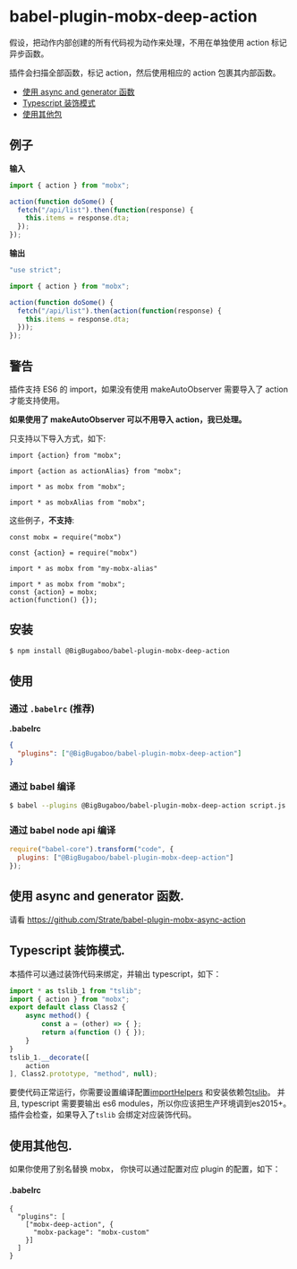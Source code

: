 # babel-plugin-mobx-deep-action

假设，把动作内部创建的所有代码视为动作来处理，不用在单独使用 action 标记异步函数。

插件会扫描全部函数，标记 action，然后使用相应的 action 包裹其内部函数。

* [使用 async and generator 函数](#toc-usage-async)
* [Typescript 装饰模式](#toc-typescript-decorators)
* [使用其他包](#toc-mobx-package)

## 例子

**输入**

```js
import { action } from "mobx";

action(function doSome() {
  fetch("/api/list").then(function(response) {
    this.items = response.dta;
  });
});
```

**输出**

```js
"use strict";

import { action } from "mobx";

action(function doSome() {
  fetch("/api/list").then(action(function(response) {
    this.items = response.dta;
  }));
});
```

## 警告

插件支持 ES6 的 import，如果没有使用 makeAutoObserver 需要导入了 action 才能支持使用。

**如果使用了 makeAutoObserver 可以不用导入 action，我已处理。**

只支持以下导入方式，如下:
```
import {action} from "mobx";
```
```
import {action as actionAlias} from "mobx";
```
```
import * as mobx from "mobx";
```
```
import * as mobxAlias from "mobx";
```
这些例子，**不支持**:
```
const mobx = require("mobx")
```
```
const {action} = require("mobx")
```
```
import * as mobx from "my-mobx-alias"
```
```
import * as mobx from "mobx";
const {action} = mobx;
action(function() {});
```


## 安装

```sh
$ npm install @BigBugaboo/babel-plugin-mobx-deep-action
```

## 使用

### 通过 `.babelrc` (推荐)

**.babelrc**

```json
{
  "plugins": ["@BigBugaboo/babel-plugin-mobx-deep-action"]
}
```

### 通过 babel 编译

```sh
$ babel --plugins @BigBugaboo/babel-plugin-mobx-deep-action script.js
```

### 通过 babel node api 编译

```javascript
require("babel-core").transform("code", {
  plugins: ["@BigBugaboo/babel-plugin-mobx-deep-action"]
});
```


## <a id="toc-usage-async"></a> 使用 async and generator 函数.

请看 https://github.com/Strate/babel-plugin-mobx-async-action

## <a id="toc-typescript-decorators"></a>Typescript 装饰模式.

本插件可以通过装饰代码来绑定，并输出 typescript，如下：

```js
import * as tslib_1 from "tslib";
import { action } from "mobx";
export default class Class2 {
    async method() {
        const a = (other) => { };
        return a(function () { });
    }
}
tslib_1.__decorate([
    action
], Class2.prototype, "method", null);
```

要使代码正常运行，你需要设置编译配置[importHelpers](https://www.typescriptlang.org/docs/handbook/compiler-options.html) 和安装依赖包[tslib](https://www.npmjs.com/package/tslib)。 并且, typescript 需要要输出 es6 modules，所以你应该把生产环境调到es2015+。插件会检查，如果导入了`tslib` 会绑定对应装饰代码。

## <a id="toc-mobx-package"></a> 使用其他包.

如果你使用了别名替换 mobx， 你快可以通过配置对应 plugin 的配置，如下：

#### .babelrc

```json5
{
  "plugins": [
    ["mobx-deep-action", {
      "mobx-package": "mobx-custom"
    }]
  ]
}
```
